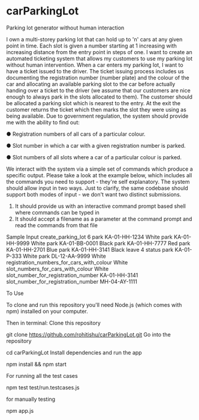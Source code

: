 # carParkingLot
Parking lot generator without human interaction

I own a multi-storey parking lot that can hold up to 'n' cars at any given point in time. Each
slot is given a number starting at 1 increasing with increasing distance from the entry point in
steps of one. I want to create an automated ticketing system that allows my customers to
use my parking lot without human intervention.
When a car enters my parking lot, I want to have a ticket issued to the driver. The ticket
issuing process includes us documenting the registration number (number plate) and the
colour of the car and allocating an available parking slot to the car before actually handing
over a ticket to the driver (we assume that our customers are nice enough to always park in
the slots allocated to them). The customer should be allocated a parking slot which is
nearest to the entry. At the exit the customer returns the ticket which then marks the slot
they were using as being available.
Due to government regulation, the system should provide me with the ability to find out:

● Registration numbers of all cars of a particular colour.

● Slot number in which a car with a given registration number is parked.

● Slot numbers of all slots where a car of a particular colour is parked.

We interact with the system via a simple set of commands which produce a specific output.
Please take a look at the example below, which includes all the commands you need to
support - they're self explanatory. The system should allow input in two ways. Just to clarify,
the same codebase should support both modes of input - we don't want two distinct
submissions.
1) It should provide us with an interactive command prompt based shell where commands
can be typed in
2) It should accept a filename as a parameter at the command prompt and read the
commands from that file


Sample Input
create_parking_lot 6
park KA-01-HH-1234 White
park KA-01-HH-9999 White
park KA-01-BB-0001 Black
park KA-01-HH-7777 Red
park KA-01-HH-2701 Blue
park KA-01-HH-3141 Black
leave 4
status
park KA-01-P-333 White
park DL-12-AA-9999 White
registration_numbers_for_cars_with_colour White
slot_numbers_for_cars_with_colour White
slot_number_for_registration_number KA-01-HH-3141
slot_number_for_registration_number MH-04-AY-1111 

To Use

To clone and run this repository you'll need Node.js (which comes with npm)  installed on your computer.


Then in terminal:
Clone this repository

git clone https://github.com/rohitishu/carParkingLot.git
Go into the repository

cd carParkingLot
Install dependencies and run the app

npm install && npm start

For running all the test cases 

npm test test/run.testcases.js

for manually testing 

npm app.js
